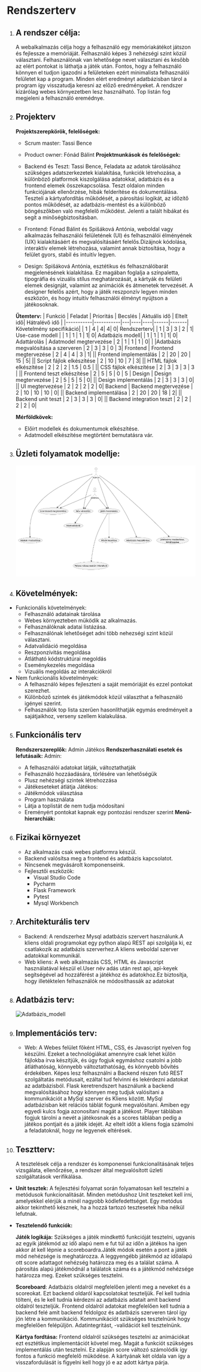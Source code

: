 # Rendszerterv

1. ## A rendszer célja:

   A webalkalmazás célja hogy a felhasználó egy memóriakátékot játszon és fejlessze a memóriáját. Felhasználó képes 3 nehézségi szint közül választani. Felhasználónak van lehetősége nevet választani és később az elért pontokat is láthatja a játék után. Fontos, hogy a felhasználó könnyen el tudjon igazodni a felületeken ezért minimalista felhasználói felületet kap a program.
   Minden elért eredményt adatbázisban tárol a program így visszatudja keresni az előző eredményeket. A rendszer kizárólag webes környezetben lesz használható. Top listán fog megjeleni a felhasználó eremédnye.

2. ## Projekterv

   **Projektszerepkörök, felelőségek:**

   - Scrum master: Tassi Bence
   - Product owner: Fónád Bálint
     **Projektmunkások és felelőségek:**
   - Backend és Teszt: Tassi Bence, Feladata az adatok tárolásához szükséges adatszerkezetek kialakítása,
     funkciók létrehozása, a különböző platformok kiszolgálása adatokkal, adatbázis és a frontend elemek összekapcsolása. Teszt oldalon minden funkciójának ellenőrzése, hibák felderítése és dokumentálása. Teszteli a kártyafordítás működését, a párosítási logikát, az időzítő pontos működését, az adatbázis-mentést és a különböző böngészőkben való megfelelő működést. Jelenti a talált hibákat és segít a minőségbiztosításban.

   - Frontend: Fónad Bálint és Spišáková Antónia, weboldal vagy alkalmazás felhasználói felületének (UI) és felhasználói élményének (UX) kialakításáért és megvalósításáért felelős.Dizájnok kódolása, interaktív elemek létrehozása, valamint annak biztosítása, hogy a felület gyors, stabil és intuitív legyen.

   - Design: Spišáková Antónia, esztétikus és felhasználóbarát megjelenésének kialakítása. Ez magában foglalja a színpaletta, tipográfia és vizuális stílus meghatározását, a kártyák és felületi elemek designját, valamint az animációk és átmenetek tervezését. A designer felelős azért, hogy a játék reszponzív legyen minden eszközön, és hogy intuitív felhasználói élményt nyújtson a játékosoknak.

   **Űtemterv:**
   | Funkció | Feladat | Prioritás | Becslés | Aktuális idő | Eltelt idő| Hátralévő idő |
   |-----------|-----------|---|----|----|------|-------|
   Követelmény specifikáció| | 1 | 4 | 4| 4| 0|
   Rendszerterv| | 1 | 3 | 3 | 2 | 1|
   Use-case modell | | 1 | 1 | 1 | 1| 0|
   Adatbázis modell| | 1 | 1 | 1 | 1| 0|
   Adattárolás | Adatmodel megtervezése | 2 | 1 | 1 | 1 | 0|
   | |Adatbázis megvalósítása a szerveren | 2 | 3 | 3 | 0 | 3|
   Frontend | Frontend megtervezése | 2 | 4 | 4 | 3 | 1|
   || Frontend implementálás | 2 | 20 | 20 | 15 | 5|
   || Script fájlok elkészítése | 2 | 10 | 10 | 7 | 3|
   || HTML fájlok elkészítése | 2 | 2 | 2 | 1.5 | 0.5 |
   || CSS fájlok elkészítése | 2 | 3 | 3 | 3 | 3 |
   || Frontend teszt elkészítése | 2 | 5 | 5 | 0 | 5 |
   Design | Design megtervezése | 2 | 5 | 5 | 5 | 0|
   || Design implementálás | 2 | 3 | 3 | 3 | 0|
   || UI megtervezése | 2 | 2 | 2 | 2 | 0|
   Backend | Backend megtervezése | 2 | 10 | 10 | 10 | 0|
   || Backend implementálása | 2 | 20 | 20 | 18 | 2|
   || Backend unit teszt | 2 | 3 | 3 | 3 | 0|
   || Backend integration teszt | 2 | 2 | 2 | 2 | 0|

   **Mérföldkövek:**

   - Előírt modellek és dokumentumok elkészítése.
   - Adatmodell elkészítése megtörtént bemutatásra vár.

3. ## Üzleti folyamatok modellje:

   ![Üzleti folyamatok modellje](BPM.png)

4. ## Követelmények:

- Funkcionális követelmények:
  - Felhasználó adatainak tárolása
  - Webes környezteben müködik az alkalmazás.
  - Felhasználóknak adatai listázása.
  - Felhasználónak lehetőséget adni több nehezségi szint közül választani.
  - Adatvalidáció megoldása
  - Reszponzívitás megoldása
  - Átlátható kódstruktúrai megoldás
  - Eseménykezelés megoldása
  - Vizuális megoldás az interakciókról
- Nem funkcionális követelmények:
  - A felhasználó képes fejleszteni a saját memóriáját és ezzel pontokat szerezhet.
  - Különböző szintek és játékmódok közül választhat a felhasználó igényei szerint.
  - Felhasználók top lista szerűen hasonlíthatják egymás eredményeit a sajátjaikhoz, verseny szellem kialakulása.

5. ## Funkcionális terv

   **Rendszerszereplők:**
   Admin
   Játékos
   **Rendszerhasználati esetek és lefutásaik:**
   Admin:

   - A felhasználói adatokat látják, változtathatják
   - Felhasználó hozzáadására, törlésére van lehetőségük
   - Plusz nehézségi szintek létrehozzása
   - Játékeseteket átlátja
     Játékos:
   - Játékmódok választása
   - Program használata
   - Látja a toplistát de nem tudja módosítani
   - Ereményért pontokat kapnak egy pontozási rendszer szerint
     **Menü-hierarchiák:**

6. ## Fizikai környezet
   - Az alkalmazás csak webes platformra készül.
   - Backend valósítsa meg a frontend és adatbázis kapcsolatot.
   - Nincsenek megvásárolt komponenseink.
   - Fejlesztői eszközök:
     - Visual Studio Code
     - Pycharm
     - Flask Framework
     - Pytest
     - Mysql Workbench
7. ## Architekturális terv

   - Backend: A rendszerhez Mysql adatbázis szervert használunk.A kliens oldali programokat egy python alapú REST api szolgálja ki, ez csatlakozik az adatbázis szerverhez.A kliens weboldal szerver adatokkal kommunikál.
   - Web kliens: A web alkalmazás CSS, HTML és Javascript használatával készül el.User név adás után rest api, api-keyek segítségével ad hozzáférést a játékhoz és adatokhoz.Ez biztosítja, hogy illetéktelen felhasználók ne módosíthassák az adatokat

8. ## Adatbázis terv:

   ![Adatbázis_modell](Adatbázis_modell.png)

9. ## Implementációs terv:

   - Web: A Webes felület főként HTML, CSS, és Javascript nyelven fog készülni. Ezeket a technológiákat amennyire csak lehet külön fájlokba írva készítjük, és úgy fogjuk egymáshoz csatolni a jobb átláthatóság, könnyebb változtathatóság, és könnyebb bővítés érdekében. Képes lesz felhasználni a Backend részen futó REST szolgáltatás metódusait, ezáltal tud felvinni és lekérdezni adatokat az adatbázisból. Flask keretrendszert használunk a backend megvalósításához hogy könnyen meg tudjuk valósítani a kommunikációt a MySql szerver és Kliens között. MySql adatbázisban két relációs táblát fogunk megvalósítani. Amiben egy egyedi kulcs fogja azonosítani magát a játékost. Player táblában fogjuk tárolni a nevét a játékosnak és a scores táblában pedig a játékos pontjait és a játék idejét. Az eltelt időt a kliens fogja számolni a feladatoknál, hogy ne legyenek eltérések.

10. ## Tesztterv:
    A tesztelések célja a rendszer és komponensei funkcionalitásának teljes vizsgálata, ellenőrzése, a rendszer által megvalósított üzleti szolgáltatások verifikálása.

- **Unit tesztek:**
  A fejlesztési folyamat során folyamatosan kell tesztelni a metódusok funkcionalitását. Minden metódushoz Unit teszteket kell írni, amelyekkel elérjük a minél nagyobb kódlefedettséget. Egy metódus akkor tekinthető késznek, ha a hozzá tartozó tesztesetek hiba nélkül lefutnak.
- **Tesztelendő funkciók:**

  **Játék logikája:**
  Szükséges a játék mindkettő funkcióját tesztelni, ugyanis az egyik játékmód az idő alapú nem e fut túl az időn a játékos ha igen akkor át kell lépnie a scoreboardra.Játék módok esetén a pont a játék mód nehézsége is meghatározza. A leggyengébb játékmód az időalapú ott score adattagot nehézség határozza meg és a találat száma. A párosítás alapú játékmódnál a találatok száma és a játékmód nehézsége határozza meg. Ezeket szűkséges tesztelni.

  **Scoreboard**:
  Adatbázis oldalról megfelelően jelenti meg a neveket és a scoreokat. Ezt backend oldaról kapcsolatokat teszteljük.
  Fel kell tudnia tölteni, és le kell tudnia kérdezni az adatbázis adatait amit backend oldalról teszteljük. Frontend oldalról adatokat megfelelően kell tudnia a backend felé amit backend feldolgoz és adatbázis szerveren tárol így jön létre a kommunikáció. Kommunikációt szükséges tesztelnünk hogy megfelelően felépüljön. Adatintegritást, -validációt kell tesztelnünk.

  **Kártya fordtása:**
  Frontend oldalról szükséges tesztelni az animációkat ezt esztétikus implementációt követel meg. Magát a funkciót szükséges implementálás után tesztelni. Ez alapján score változó számolódik így fontos a funkció megfelelő müködése. A kártyának két oldala van így a visszafordulását is figyelni kell hogy jó e az adott kártya párja.
